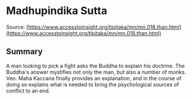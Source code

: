 # Madhupindika Sutta



Source: [https://www.accesstoinsight.org/tipitaka/mn/mn.018.than.html](https://www.accesstoinsight.org/tipitaka/mn/mn.018.than.html)



## Summary

A man looking to pick a fight asks the Buddha to explain his doctrine. The Buddha's answer mystifies not only the man, but also a number of monks. Ven. Maha Kaccana finally provides an explanation, and in the course of doing so explains what is needed to bring the psychological sources of conflict to an end.